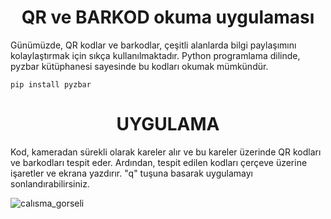 <div align= "center">
<h1>QR ve BARKOD okuma uygulaması</h1>
</div>
Günümüzde, QR kodlar ve barkodlar, çeşitli alanlarda bilgi paylaşımını kolaylaştırmak için sıkça kullanılmaktadır. Python programlama dilinde, pyzbar kütüphanesi sayesinde bu kodları okumak mümkündür.

```
pip install pyzbar
```
<div align= "center">
<h1>UYGULAMA</h1>
</div>
Kod, kameradan sürekli olarak kareler alır ve bu kareler üzerinde QR kodları ve barkodları tespit eder. Ardından, tespit edilen kodları çerçeve üzerine işaretler ve ekrana yazdırır. "q" tuşuna basarak uygulamayı sonlandırabilirsiniz.

![calısma_gorseli](https://github.com/ofarukusta/Computer-Vision-Projects/assets/110857814/c882032b-e5ea-437b-ac8c-54fe6c9d4167)
